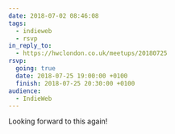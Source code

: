 ```yaml
---
date: 2018-07-02 08:46:08
tags:
  - indieweb
  - rsvp
in_reply_to:
  - https://hwclondon.co.uk/meetups/20180725
rsvp:
  going: true
  date: 2018-07-25 19:00:00 +0100
  finish: 2018-07-25 20:30:00 +0100
audience:
  - IndieWeb
---
```


Looking forward to this again!
